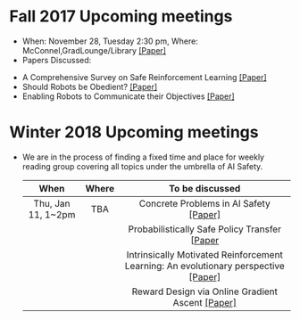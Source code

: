 # Fall 2017 Upcoming meetings
- When: November 28, Tuesday 2:30 pm, Where: McConnel,GradLounge/Library [[Paper]](https://arxiv.org/pdf/1705.08551.pdf)
- Papers Discussed:
* A Comprehensive Survey on Safe Reinforcement Learning [[Paper]](http://jmlr.org/papers/v16/garcia15a.html)
* Should Robots be Obedient? [[Paper]](https://arxiv.org/pdf/1705.09990.pdf)
* Enabling Robots to Communicate their Objectives [[Paper]](https://arxiv.org/pdf/1702.03465.pdf)

# Winter 2018 Upcoming meetings
- We are in the process of finding a fixed time and place for weekly reading group covering all topics under the umbrella of AI Safety. 

  | When              | Where         | To be discussed                                                               |
  |:-----------------:|:-------------:|:-----------------------------------------------------------------------------:|
  | Thu, Jan 11, 1~2pm| TBA           | Concrete Problems in AI Safety [[Paper]](https://arxiv.org/pdf/1606.06565.pdf)|
  |                   |               | Probabilistically Safe Policy Transfer [[Paper](https://arxiv.org/pdf/1705.05394.pdf)|
  |                   |               | Intrinsically Motivated Reinforcement Learning: An evolutionary perspective [[Paper]](https://web.eecs.umich.edu/~baveja/Papers/IMRLIEEETAMDFinal.pdf)|
  |                   |               | Reward Design via Online Gradient Ascent [[Paper]](https://papers.nips.cc/paper/4146-reward-design-via-online-gradient-ascent.pdf)|
